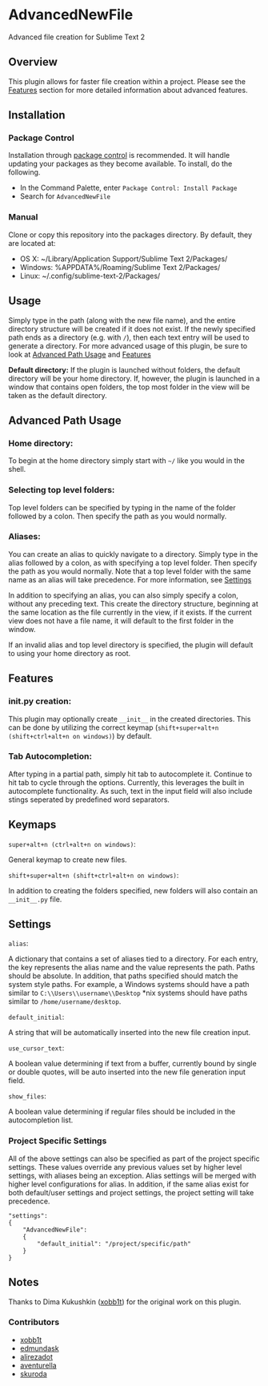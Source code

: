 # AdvancedNewFile
Advanced file creation for Sublime Text 2

## Overview

This plugin allows for faster file creation within a project. Please see the [Features](https://github.com/skuroda/Sublime-AdvancedNewFile#features) section for more detailed information about advanced features.

## Installation
### Package Control
Installation through [package control](http://wbond.net/sublime_packages/package_control) is recommended. It will handle updating your packages as they become available. To install, do the following.

* In the Command Palette, enter `Package Control: Install Package`
* Search for `AdvancedNewFile`

### Manual
Clone or copy this repository into the packages directory. By default, they are located at:

* OS X: ~/Library/Application Support/Sublime Text 2/Packages/
* Windows: %APPDATA%/Roaming/Sublime Text 2/Packages/
* Linux: ~/.config/sublime-text-2/Packages/

## Usage
Simply type in the path (along with the new file name), and the entire directory structure will be created if it does not exist. If the newly specified path ends as a directory (e.g. with `/`), then each text entry will be used to generate a directory. For more advanced usage of this plugin, be sure to look at [Advanced Path Usage](https://github.com/skuroda/Sublime-AdvancedNewFile#advanced-path-usage) and [Features](https://github.com/skuroda/Sublime-AdvancedNewFile#features)

**Default directory:**
If the plugin is launched without folders, the default directory will be your home directory. If, however, the plugin is launched in a window that contains open folders, the top most folder in the view will be taken as the default directory.

## Advanced Path Usage
### Home directory:
To begin at the home directory simply start with `~/` like you would in the shell.

### Selecting top level folders:
Top level folders can be specified by typing in the name of the folder followed by a colon. Then specify the path as you would normally.

### Aliases:
You can create an alias to quickly navigate to a directory. Simply type in the alias followed by a colon, as with specifying a top level folder. Then specify the path as you would normally. Note that a top level folder with the same name as an alias will take precedence. For more information, see [Settings](https://github.com/skuroda/Sublime-AdvancedNewFile#settings)

In addition to specifying an alias, you can also simply specify a colon, without any preceding text. This create the directory structure, beginning at the same location as the file currently in the view, if it exists. If the current view does not have a file name, it will default to the first folder in the window.

If an invalid alias and top level directory is specified, the plugin will default to using your home directory as root.

## Features
### __init__.py creation:
This plugin may optionally create `__init__` in the created directories. This can be done by utilizing the correct keymap (`shift+super+alt+n (shift+ctrl+alt+n on windows)`) by default.

### Tab Autocompletion:
After typing in a partial path, simply hit tab to autocomplete it. Continue to hit tab to cycle through the options. Currently, this leverages the built in autocomplete functionality. As such, text in the input field will also include stings seperated by predefined word separators.

## Keymaps

`super+alt+n (ctrl+alt+n on windows)`:

General keymap to create new files.

`shift+super+alt+n (shift+ctrl+alt+n on windows)`:

In addition to creating the folders specified, new folders will also contain an `__init__.py` file.

## Settings
`alias`: 

A dictionary that contains a set of aliases tied to a directory. For each entry, the key represents the alias name and the value represents the path. Paths should be absolute. In addition, that paths specified should match the system style paths. For example, a Windows systems should have a path similar to `C:\\Users\\username\\Desktop` *nix systems should have paths similar to `/home/username/desktop`.

`default_initial`:

A string that will be automatically inserted into the new file creation input.

`use_cursor_text`:

A boolean value determining if text from a buffer, currently bound by single or double quotes, will be auto inserted into the new file generation input field.

`show_files`:

A boolean value determining if regular files should be included in the autocompletion list.

### Project Specific Settings
All of the above settings can also be specified as part of the project specific settings. These values override any previous values set by higher level settings, with aliases being an exception. Alias settings will be merged with higher level configurations for alias. In addition, if the same alias exist for both default/user settings and project settings, the project setting will take precedence.

    "settings":
    {
        "AdvancedNewFile":
        {
            "default_initial": "/project/specific/path"
        }
    }
## Notes
Thanks to Dima Kukushkin ([xobb1t](https://github.com/xobb1t)) for the original work on this plugin.

### Contributors
* [xobb1t](https://github.com/xobb1t)
* [edmundask](https://github.com/edmundask)
* [alirezadot](https://github.com/alirezadot)
* [aventurella](https://github.com/aventurella)
* [skuroda](https://github.com/skuroda)

